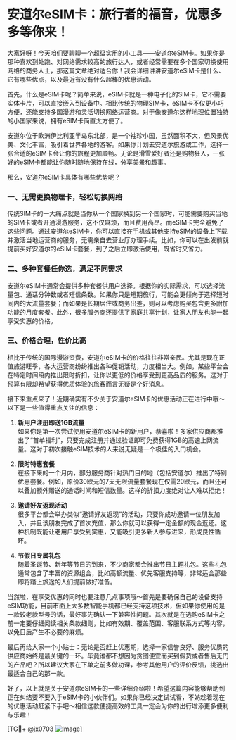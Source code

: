 # 安道尔eSIM卡：旅行者的福音，优惠多多等你来！

大家好呀！今天咱们要聊聊一个超级实用的小工具——安道尔eSIM卡。如果你是那种喜欢到处跑、对网络需求较高的旅行达人，或者经常需要在多个国家切换使用网络的商务人士，那这篇文章绝对适合你！我会详细讲讲安道尔eSIM卡是什么、它有哪些优点，以及最近有没有什么超棒的优惠活动。

首先，什么是eSIM卡呢？简单来说，eSIM卡就是一种电子化的SIM卡，它不需要实体卡片，可以直接嵌入到设备中。相比传统的物理SIM卡，eSIM卡不仅更小巧方便，还能支持多国漫游和灵活切换网络运营商。对于像安道尔这样地理位置独特的小国家来说，拥有eSIM卡简直太方便了。

安道尔位于欧洲伊比利亚半岛东北部，是一个袖珍小国，虽然面积不大，但风景优美、文化丰富，吸引着世界各地的游客。如果你计划去安道尔旅游或工作，选择一张合适的eSIM卡会让你的旅程更加顺畅。无论是滑雪爱好者还是购物狂人，一张好的eSIM卡都能让你随时随地保持在线，分享美景和趣事。

那么，安道尔eSIM卡具体有哪些优势呢？

### 一、无需更换物理卡，轻松切换网络

传统SIM卡的一大痛点就是当你从一个国家换到另一个国家时，可能需要购买当地的SIM卡或者开通漫游服务，这不仅麻烦，而且费用高昂。而eSIM卡完全避免了这些问题。通过安道尔eSIM卡，你可以直接在手机或其他支持eSIM的设备上下载并激活当地运营商的服务，无需亲自去营业厅办理手续。比如，你可以在出发前就提前买好安道尔的eSIM卡套餐，到了之后立即激活使用，既省时又省力。

### 二、多种套餐任你选，满足不同需求

安道尔eSIM卡通常会提供多种套餐供用户选择。根据你的实际需求，可以选择流量包、通话分钟数或者短信条数。如果你只是短期旅行，可能会更倾向于选择短时间内的大流量套餐；而如果是长期居住或商务出差，则可以考虑购买包含更多附加功能的月度套餐。此外，很多服务商还提供了家庭共享计划，让家人朋友也能一起享受实惠的价格。

### 三、价格合理，性价比高

相比于传统的国际漫游资费，安道尔eSIM卡的价格往往非常亲民。尤其是现在正值旅游旺季，各大运营商纷纷推出各种促销活动，力度相当大。例如，某些平台会在特定时间段内推出限时折扣，让你以更低的价格享受到更高品质的服务。这对于预算有限却希望获得优质体验的旅客而言无疑是个好消息。

接下来重点来了！近期确实有不少关于安道尔eSIM卡的优惠活动正在进行中哦～以下是一些值得重点关注的信息：

1. **新用户注册即送1GB流量**  
   如果你是第一次尝试使用安道尔eSIM卡的新用户，恭喜啦！多家供应商都推出了“首单福利”，只要完成注册并通过验证即可免费获得1GB的高速上网流量。这对于初次接触eSIM技术的人来说无疑是一个极佳的入门机会。

2. **限时特惠套餐**  
   在接下来的一个月内，部分服务商针对热门目的地（包括安道尔）推出了特别优惠套餐。例如，原价30欧元的7天无限流量套餐现在仅需20欧元，而且还可以叠加额外赠送的通话时间和短信数量。这样的折扣力度绝对让人难以拒绝！

3. **邀请好友返现活动**  
   很多平台都会举办类似“邀请好友返现”的活动，只要你成功邀请一位朋友加入，并且该朋友完成了首次充值，那么你就可以获得一定金额的现金返还。这种机制既能让老用户享受到实惠，又能吸引更多新人参与进来，形成良性循环。

4. **节假日专属礼包**  
   随着圣诞节、新年等节日的到来，不少商家都会推出节日主题礼包。这些礼包通常包含了丰富的资源组合，比如高额流量、优先客服支持等，非常适合那些即将踏上旅途的人们提前做好准备。

当然啦，在享受优惠的同时也要注意几点事项哦～首先是要确保自己的设备支持eSIM功能，目前市面上大多数智能手机都已经支持这项技术，但如果你使用的是一款较老款型号的话，最好事先确认一下兼容性问题。其次就是在选购eSIM卡之前一定要仔细阅读相关条款细则，比如有效期、覆盖范围、客服联系方式等内容，以免日后产生不必要的麻烦。

最后再给大家一个小贴士：无论是否赶上优惠期，选择一家信誉良好、服务优质的供应商始终是最关键的一环。毕竟谁都不想因为贪图便宜而买到假货或者售后无门的产品吧？所以建议大家在下单之前多做功课，参考其他用户的评价反馈，挑选出最适合自己的那一款。

好了，以上就是关于安道尔eSIM卡的一些详细介绍啦！希望这篇内容能够帮助到正在纠结要不要入手eSIM卡的小伙伴们。如果你已经决定试试看，不妨趁着现在的优惠活动赶紧下手吧～相信这款便捷高效的工具一定会为你的出行增添更多便利与乐趣！

[TG💪+ @jx0703 ![Image](https://github.com/user-attachments/assets/dbca1d08-cadb-493c-b0ec-ad6f7a83f270)]